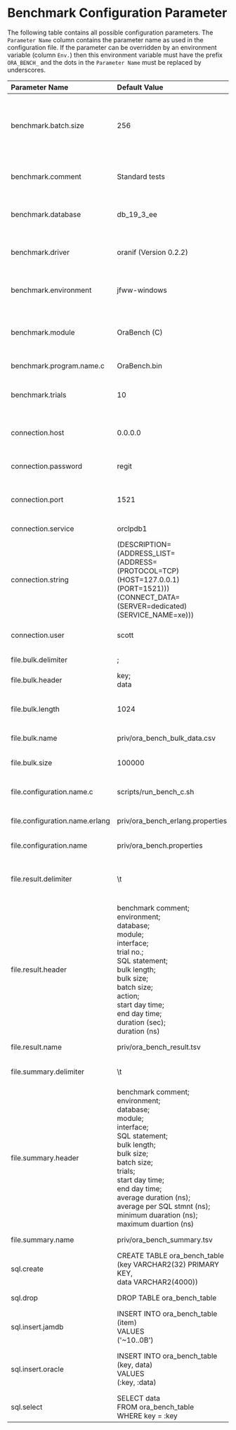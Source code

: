 # Benchmark Configuration Parameter

The following table contains all possible configuration parameters.
The `Parameter Name` column contains the parameter name as used in the configuration file.
If the parameter can be overridden by an environment variable (column `Env.`) then this environment variable must have the prefix `ORA_BENCH_` and the dots in the `Parameter Name` must be replaced by underscores. 

| Parameter Name | Default Value | Env. | Description  |
| :--- | :--- | :---: | :--- |
| benchmark.batch.size | 256 | no | If the database driver used allows batch operations, this value must be used as the upper limit for the database operations contained in a batch. |
| benchmark.comment | Standard tests | yes | In the result files, this comment is used to identify the benchmark run. |
| benchmark.database | db_19_3_ee | yes | The database shortcut defines the Oracle database used in the benchmark run. |
| benchmark.driver | oranif (Version 0.2.2) | yes | The name and version of the database driver used in the benchmark run. |
| benchmark.environment | jfww-windows | yes | In the result files, this comment is used to identify the system environment. |
| benchmark.module | OraBench (C) | yes | The name of the module and the programming language with name and version executing the benchmark run. |
| benchmark.program.name.c | OraBench.bin | no | Specifies the name of the executable C file. |
| benchmark.trials | 10 | no | This determines the number of tests to be performed per database. |
| connection.host | 0.0.0.0 | yes | The IP address or host name of the Oracle server to which you are connecting. |
| connection.password | regit | no | The password corresponding to the connection user name. |
| connection.port | 1521 | yes | The number of the TCP port that the Oracle server uses to listen for client connections. |
| connection.service | orclpdb1 | yes | The service name of the database to access. |
| connection.string | (DESCRIPTION=<br>(ADDRESS_LIST=<br>(ADDRESS=<br>(PROTOCOL=TCP)<br>(HOST=127.0.0.1)<br>(PORT=1521)))<br>(CONNECT_DATA=<br>(SERVER=dedicated)<br>(SERVICE_NAME=xe))) | no | The connection string for direct access to the database. |
| connection.user | scott | no | The user name to use to access the Oracle server. |
| file.bulk.delimiter | ; | no | The delimiter character in the bulk file. |
| file.bulk.header | key;<br>data | no | The header used to generate the bulk file. |
| file.bulk.length | 1024 | no | The length of the data part in the bulk file - minimum 33 and maximum 4000. |
| file.bulk.name | priv/ora_bench_bulk_data.csv | no | The relative filename of the bulk file. |
| file.bulk.size | 100000 | no | The number of records to be generated in the bulk file. |
| file.configuration.name.c | scripts/run_bench_c.sh | no | The relative filename of the C version of the configuration file. |
| file.configuration.name.erlang | priv/ora_bench_erlang.properties | no | The relative filename of Erlang version of the configuration file. |
| file.configuration.name | priv/ora_bench.properties | yes | The relative filename of the configuration file. |
| file.result.delimiter | \t | no | The delimiter character in the detailed result file. Here the semicolon must be used as separator. |
| file.result.header | benchmark comment;<br>environment;<br>database;<br>module;<br>interface;<br>trial no.;<br>SQL statement;<br>bulk length;<br>bulk size;<br>batch size;<br>action;<br>start day time;<br>end day time;<br>duration (sec);<br>duration (ns) | no | The header used to generate the detailed result file. At runtime, this is replaced by the character specified in parameter `file.result.delimiter`. |
| file.result.name | priv/ora_bench_result.tsv | yes | The relative filename of the detailed result file. |
| file.summary.delimiter | \t | no | The delimiter character in the summary result file. |
| file.summary.header | benchmark comment;<br>environment;<br>database;<br>module;<br>interface;<br>SQL statement;<br>bulk length;<br>bulk size;<br>batch size;<br>trials;<br>start day time;<br>end day time;<br>average duration (ns);<br>average per SQL stmnt (ns);<br>minimum duaration (ns);<br>maximum duartion (ns) | no | The header used to generate the summary result file. At runtime, this is replaced by the character specified in parameter `file.summary.delimiter`. |
| file.summary.name | priv/ora_bench_summary.tsv | yes | The relative filename of the summary result file. |
| sql.create | CREATE TABLE ora_bench_table<br>(key VARCHAR2(32) PRIMARY KEY,<br>data VARCHAR2(4000)) | no | The SQL statement to create the test table. |
| sql.drop | DROP TABLE ora_bench_table | no | The SQL statement to delete the test table. |
| sql.insert.jamdb | INSERT INTO ora_bench_table<br>(item)<br>VALUES<br>('~10..0B') | no | The SQL statement to insert the data from the bulk file into the test table - JamDB version. |
| sql.insert.oracle | INSERT INTO ora_bench_table<br>(key, data)<br>VALUES<br>(:key, :data) | no | The SQL statement to insert the data from the bulk file into the test table - standard version. |
| sql.select | SELECT data<br>FROM ora_bench_table<br>WHERE key = :key | no | The SQL statement to retrieve the previously inserted data. |

